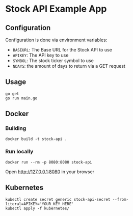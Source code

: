 # Stock API Example App

## Configuration

Configuration is done via environment variables:

- `BASEURL`: The Base URL for the Stock API to use
- `APIKEY`: The API key to use
- `SYMBOL`: The stock ticker symbol to use
- `NDAYS`: the amount of days to return via a GET request

## Usage

```shell
go get
go run main.go
```

## Docker

### Building

```shell
docker build -t stock-api .
```

### Run locally

```shell
docker run --rm -p 8080:8080 stock-api 
```

Open http://127.0.0.1:8080 in your browser

## Kubernetes

```shell
kubectl create secret generic stock-api-secret --from-literal=APIKEY='YOUR_KEY_HERE' 
kubectl apply -f kubernetes/
```
